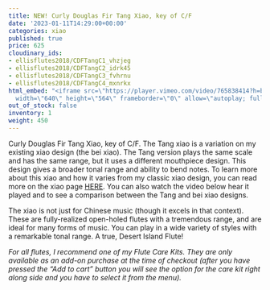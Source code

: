 ```yaml
---
title: NEW! Curly Douglas Fir Tang Xiao, key of C/F
date: '2023-01-11T14:29:00+00:00'
categories: xiao
published: true
price: 625
cloudinary_ids:
- ellisflutes2018/CDFTangC1_vhzjeg
- ellisflutes2018/CDFTangC2_idrk45
- ellisflutes2018/CDFTangC3_fvhrnu
- ellisflutes2018/CDFTangC4_mxnrkx
html_embed: "<iframe src=\"https://player.vimeo.com/video/765838414?h=b6f5e4b5a1\"
  width=\"640\" height=\"564\" frameborder=\"0\" allow=\"autoplay; fullscreen\" allowfullscreen></iframe>\r\n"
out_of_stock: false
inventory: 1
weight: 450
---
```


Curly Douglas Fir Tang Xiao, key of C/F.   The Tang xiao is a variation on my existing xiao design (the bei xiao).  The Tang version plays the same scale and has the same range, but it uses a different mouthpiece design.  This design gives a broader tonal range and ability to bend notes.  To learn more about this xiao and how it varies from my classic xiao design, you can read more on the xiao page [HERE](https://www.ellisflutes.com/world-flutes/xiao).  You can also watch the video below hear it played and to see a comparison between the Tang and bei xiao designs.

The xiao is not just for Chinese music (though it excels in that context). These are fully-realized open-holed flutes with a tremendous range, and are ideal for many forms of music. You can play in a wide variety of styles with a remarkable tonal range. A true, Desert Island Flute! 

*For all flutes, I recommend one of my Flute Care Kits. They are only available as an add-on purchase at the time of checkout (after you have pressed the “Add to cart” button you will see the option for the care kit right along side and you have to select it from the menu).*